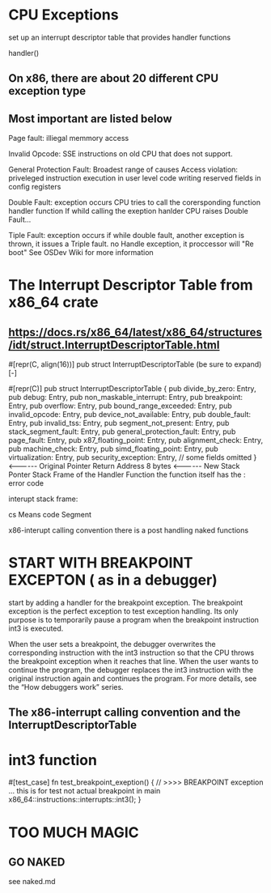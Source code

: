 # CPU Exceptions
set up an interrupt descriptor table that provides 
handler functions

handler()

## On x86, there are about 20 different CPU exception type

## Most important are listed below
Page fault: illiegal memmory access

Invalid Opcode: SSE instructions on old CPU that does not support.

General Protection Fault: Broadest range of causes
Access violation:
priveleged instruction execution in user level code
writing reserved fields in config registers

Double Fault: exception occurs
CPU tries to call the corersponding function handler function
If whild calling the exeption hanlder 
CPU raises Double Fault...

Tiple Fault: exception occurs
if while double fault, another exception is thrown, it issues a Triple fault.
no Handle exception, it proccessor will "Re boot"
See OSDev Wiki for more information


# The Interrupt Descriptor Table from x86_64 crate
## https://docs.rs/x86_64/latest/x86_64/structures/idt/struct.InterruptDescriptorTable.html

#[repr(C, align(16))]
pub struct InterruptDescriptorTable (be sure to expand)
[-]


#[repr(C)]
pub struct InterruptDescriptorTable {
    pub divide_by_zero: Entry<HandlerFunc>,
    pub debug: Entry<HandlerFunc>,
    pub non_maskable_interrupt: Entry<HandlerFunc>,
    pub breakpoint: Entry<HandlerFunc>,
    pub overflow: Entry<HandlerFunc>,
    pub bound_range_exceeded: Entry<HandlerFunc>,
    pub invalid_opcode: Entry<HandlerFunc>,
    pub device_not_available: Entry<HandlerFunc>,
    pub double_fault: Entry<HandlerFuncWithErrCode>,
    pub invalid_tss: Entry<HandlerFuncWithErrCode>,
    pub segment_not_present: Entry<HandlerFuncWithErrCode>,
    pub stack_segment_fault: Entry<HandlerFuncWithErrCode>,
    pub general_protection_fault: Entry<HandlerFuncWithErrCode>,
    pub page_fault: Entry<PageFaultHandlerFunc>,
    pub x87_floating_point: Entry<HandlerFunc>,
    pub alignment_check: Entry<HandlerFuncWithErrCode>,
    pub machine_check: Entry<HandlerFunc>,
    pub simd_floating_point: Entry<HandlerFunc>,
    pub virtualization: Entry<HandlerFunc>,
    pub security_exception: Entry<HandlerFuncWithErrCode>,
    // some fields omitted
}
                <------ Original Pointer
Return Address          8 bytes
                <------ New Stack Ponter
Stack Frame of the Handler Function
the function itself has the : error code

interupt stack frame:

cs Means code Segment

x86-interupt calling convention
there is a post handling naked functions

# START WITH BREAKPOINT EXCEPTON ( as in a debugger)
start by adding a handler for the breakpoint exception. 
The breakpoint exception is the perfect exception to test exception handling. 
Its only purpose is to temporarily pause a program when the 
breakpoint instruction int3 is executed.

When the user sets a breakpoint, the debugger overwrites the corresponding instruction with the int3 instruction so that the CPU throws the breakpoint exception when it reaches that line. When the user wants to continue the program, the debugger replaces the int3 instruction with the original instruction again and continues the program. For more details, see the “How debuggers work” series.

## The x86-interrupt calling convention and the InterruptDescriptorTable

# int3 function
#[test_case]
fn test_breakpoint_exeption() {
     // >>>> BREAKPOINT exception ... this is for test not actual breakpoint in main
     x86_64::instructions::interrupts::int3();
}

# TOO MUCH MAGIC
## GO NAKED
see naked.md
